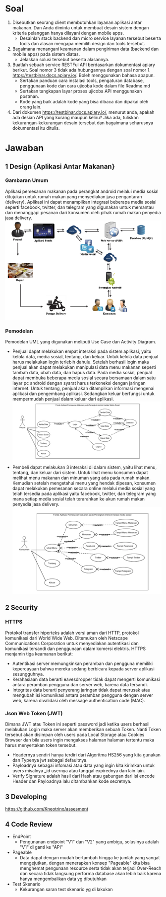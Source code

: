 # Soal
1. Disebutkan seorang client membutuhkan layanan aplikasi antar makanan. Dan Anda
diminta untuk membuat desain sistem dengan kriteria pelanggan hanya dilayani dengan mobile apps.
    - Desainlah stack backend dan micro service layanan tersebut beserta tools dan alasan mengapa memilih design dan tools tersebut.
2. Bagaimana menangani keamanan dalam pengiriman data (backend dan mobile apps) pada sistem diatas.
    - Jelaskan solusi tersebut beserta alasannya.
3. Buatlah sebuah service RESTFul API berdasarkan dokumentasi apiary berikut. Soal nomor 3 tidak ada hubungannya dengan soal nomor 1. https://testbinar.docs.apiary.io/. Boleh menggunakan bahasa apapun.
    - Sertakan panduan cara instalasi tools, pengaturan database, penggunaan kode dan cara ujicoba kode dalam file Readme.md
    - Sertakan tangkapan layar proses ujicoba API menggunakan postman.
    - Kode yang baik adalah kode yang bisa dibaca dan dipakai oleh orang lain.
4. Dari dokumen https://testbinar.docs.apiary.io/, menurut anda, apakah ada desian API yang kurang maupun keliru? Jika ada, tuliskan kekurangan-kekurangan desain tersebut dan bagaimana seharusnya dokumentasi itu ditulis.

# Jawaban

## 1 Design {Aplikasi Antar Makanan}

### Gambaran Umum 
Aplikasi pemesanan makanan pada perangkat android melalui media sosial ditujukan untuk rumah makan yang menyediakan jasa pengantaran (delivery). Aplikasi ini dapat menampilkan integrasi beberapa media sosial seperti facebook, twitter, dan telegram yang digunakan untuk memantau dan menanggapi pesanan dari konsumen oleh pihak rumah makan penyedia jasa delivery.
![Agency Preview](img/GambaranUmum.png)
### Pemodelan
Pemodelan UML yang digunakan meliputi Use Case dan Activity Diagram.
- Penjual dapat melakukan empat interaksi pada sistem aplikasi, yaitu kelola data, media sosial, tentang, dan keluar. Untuk kelola data penjual harus melakukan login terlebih dahulu. Setelah berhasil login maka penjual akan dapat melakukan manipulasi data menu makanan seperti tambah data, ubah data, dan hapus data. 
Pada media sosial, penjual dapat membuka beberapa media sosial secara bersamaan dalam satu layar pc android dengan syarat harus terkoneksi dengan jaringan internet. 
Untuk tentang, penjual akan ditampilkan informasi mengenai aplikasi dan pengembang aplikasi. 
Sedangkan keluar berfungsi untuk mempermudah penjual dalam keluar dari aplikasi.
![Agency Preview](img/UseCasePenjual.png)
- Pembeli dapat melakukan 3 interaksi di dalam sistem, yaitu lihat menu, tentang, dan keluar dari sistem. 
Untuk lihat menu konsumen dapat melihat menu makanan dan minuman yang ada pada rumah makan. 
Kemudian setelah mengetahui menu yang hendak dipesan, konsumen dapat melakukan pemesanan secara online melalui media sosial yang telah tersedia pada aplikasi yaitu facebook, twitter, dan telegram yang mana setiap media sosial telah terarahkan ke akun rumah makan penyedia jasa delivery.
![Agency Preview](img/UseCasePembeli.png)
## 2 Security
### HTTPS
Protokol transfer hiperteks adalah versi aman dari HTTP, protokol komunikasi dari World Wide Web. Ditemukan oleh Netscape Communications Corporation untuk menyediakan autentikasi dan komunikasi tersandi dan penggunaan dalam komersi elektris.
HTTPS menjamin tiga keamanan berikut:
- Autentikasi server memungkinkan peramban dan pengguna memiliki kepercayaan bahwa mereka sedang berbicara kepada server aplikasi sesungguhnya.
- Kerahasiaan data berarti eavesdropper tidak dapat mengerti komunikasi antara peramban pengguna dan server web, karena data tersandi.
- Integritas data berarti penyerang jaringan tidak dapat merusak atau mengubah isi komunikasi antara peramban pengguna dengan server web, karena divalidasi oleh message authentication code (MAC).
### Json Web Token (JWT)

Dimana JWT atau Token ini seperti password jadi ketika users berhasil melakukan Login maka server akan memberikan sebuah Token. Nanti Token tersebut akan disimpan oleh users pada Local Storage atau Cookies Browser dan bila users ingin mengakses halaman halaman tertentu maka harus menyertakan token tersebut.  
- Headernya sendiri hanya terdiri dari Algoritma HS256 yang kita gunakan dan Typenya jwt sebagai defaultnya.
- Payloadnya sebagai infomasi atau data yang ingin kita kirimkan untuk users misalnya _id usernya atau tanggal expirednya dan lain lain.
- Verify Signature adalah hasil dari Hash atau gabungan dari isi encode Header dan Payloadnya lalu ditambahkan kode secretnya.
  

## 3 Developing
https://github.com/Kneotrino/assesment

## 4 Code Review

- EndPoint
    - Pengunanan endpoint "V1" dan "V2" yang ambigu, solusinya adalah "V1" di ganti ke "API"   
- Pageable
    - Data dapat dengan mudah bertambah hingga ke jumlah yang sangat mengejutkan, dengan menerapkan konsep "Pageable" kita bisa menghemat pengunaan resource serta tidak akan terjadi Over-Reach dan secara tidak langsung performa database akan lebih baik karena hanya mengembalikan data yg dibutuhkan
- Test Skenario
    - Kekurangan saran test skenario yg di lakukan    